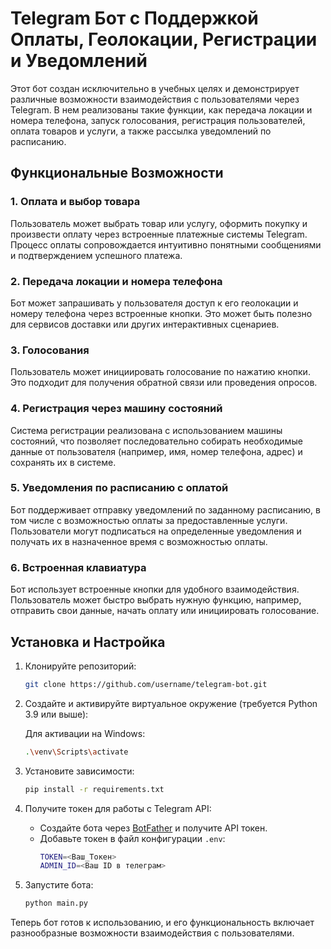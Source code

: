 # Telegram Бот с Поддержкой Оплаты, Геолокации, Регистрации и Уведомлений

Этот бот создан исключительно в учебных целях и демонстрирует различные возможности взаимодействия с пользователями через Telegram. В нем реализованы такие функции, как передача локации и номера телефона, запуск голосования, регистрация пользователей, оплата товаров и услуги, а также рассылка уведомлений по расписанию.

## Функциональные Возможности

### 1. Оплата и выбор товара
Пользователь может выбрать товар или услугу, оформить покупку и произвести оплату через встроенные платежные системы Telegram. Процесс оплаты сопровождается интуитивно понятными сообщениями и подтверждением успешного платежа.

### 2. Передача локации и номера телефона
Бот может запрашивать у пользователя доступ к его геолокации и номеру телефона через встроенные кнопки. Это может быть полезно для сервисов доставки или других интерактивных сценариев.

### 3. Голосования
Пользователь может инициировать голосование по нажатию кнопки. Это подходит для получения обратной связи или проведения опросов.

### 4. Регистрация через машину состояний
Система регистрации реализована с использованием машины состояний, что позволяет последовательно собирать необходимые данные от пользователя (например, имя, номер телефона, адрес) и сохранять их в системе.

### 5. Уведомления по расписанию с оплатой
Бот поддерживает отправку уведомлений по заданному расписанию, в том числе с возможностью оплаты за предоставленные услуги. Пользователи могут подписаться на определенные уведомления и получать их в назначенное время с возможностью оплаты.

### 6. Встроенная клавиатура
Бот использует встроенные кнопки для удобного взаимодействия. Пользователь может быстро выбрать нужную функцию, например, отправить свои данные, начать оплату или инициировать голосование.

## Установка и Настройка

1. Клонируйте репозиторий:

    ```bash
    git clone https://github.com/username/telegram-bot.git
    ```

2. Создайте и активируйте виртуальное окружение (требуется Python 3.9 или выше):

    Для активации на Windows:
    ```bash
    .\venv\Scripts\activate
    ```

3. Установите зависимости:

    ```bash
    pip install -r requirements.txt
    ```

4. Получите токен для работы с Telegram API:
    - Создайте бота через [BotFather](https://t.me/BotFather) и получите API токен.
    - Добавьте токен в файл конфигурации `.env`:
      ```bash
      TOKEN=<Ваш_Токен>
      ADMIN_ID=<Ваш ID в телеграм>
      ```
      
5. Запустите бота:

    ```bash
    python main.py
    ```

Теперь бот готов к использованию, и его функциональность включает разнообразные возможности взаимодействия с пользователями.
